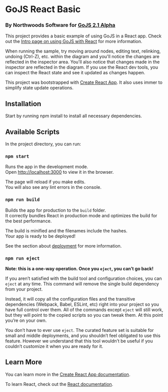 # GoJS React Basic

### By Northwoods Software for [GoJS 2.1 Alpha](https://gojs.net/alpha)

This project provides a basic example of using GoJS in a React app.
Check out the [Intro page on using GoJS with React](https://gojs.net/alpha/intro/react.html) for more information.

When running the sample, try moving around nodes, editing text, relinking, undoing (Ctrl-Z), etc. within the diagram
and you'll notice the changes are reflected in the inspector area. You'll also notice that changes
made in the inspector are reflected in the diagram. If you use the React dev tools,
you can inspect the React state and see it updated as changes happen.

This project was bootstrapped with [Create React App](https://github.com/facebook/create-react-app).
It also uses immer to simplify state update operations.

## Installation

Start by running npm install to install all necessary dependencies.

## Available Scripts

In the project directory, you can run:

### `npm start`

Runs the app in the development mode.<br>
Open [http://localhost:3000](http://localhost:3000) to view it in the browser.

The page will reload if you make edits.<br>
You will also see any lint errors in the console.

### `npm run build`

Builds the app for production to the `build` folder.<br>
It correctly bundles React in production mode and optimizes the build for the best performance.

The build is minified and the filenames include the hashes.<br>
Your app is ready to be deployed!

See the section about [deployment](https://facebook.github.io/create-react-app/docs/deployment) for more information.

### `npm run eject`

**Note: this is a one-way operation. Once you `eject`, you can’t go back!**

If you aren’t satisfied with the build tool and configuration choices, you can `eject` at any time. This command will remove the single build dependency from your project.

Instead, it will copy all the configuration files and the transitive dependencies (Webpack, Babel, ESLint, etc) right into your project so you have full control over them. All of the commands except `eject` will still work, but they will point to the copied scripts so you can tweak them. At this point you’re on your own.

You don’t have to ever use `eject`. The curated feature set is suitable for small and middle deployments, and you shouldn’t feel obligated to use this feature. However we understand that this tool wouldn’t be useful if you couldn’t customize it when you are ready for it.

## Learn More

You can learn more in the [Create React App documentation](https://facebook.github.io/create-react-app/docs/getting-started).

To learn React, check out the [React documentation](https://reactjs.org/).
